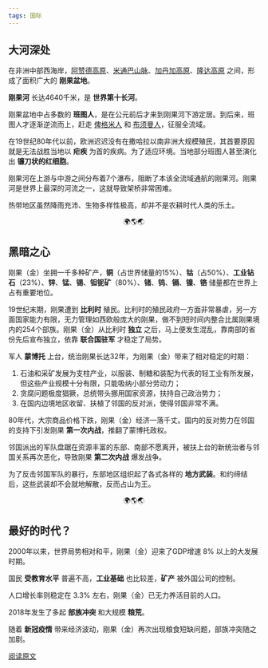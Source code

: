 ```yaml
---
tags: 国际
---
```




## 大河深处

在非洲中部西海岸，<u>阿赞德高原</u>、<u>米通巴山脉</u>、<u>加丹加高原</u>、<u>隆达高原</u> 之间，形成了面积广大的 **刚果盆地**。

**刚果河** 长达4640千米，是 **世界第十长河**。

刚果盆地中占多数的 **班图人**，是在公元前后才来到刚果河下游定居。到后来，班图人才逐渐逆流而上，赶走 <u>俾格米人</u> 和 <u>布须曼人</u>，征服全流域。

在19世纪80年代以前，欧洲迟迟没有在撒哈拉以南非洲大规模殖民，其首要原因就是无法战胜当地以 **疟疾** 为首的疾病。为了适应环境。当地部分班图人甚至演化出 **镰刀状的红细胞**。

刚果河在上游与中游之间分布着7个瀑布，阻断了本该全流域通航的刚果河。刚果河是世界上最深的河流之一，这就导致架桥非常困难。

热带地区虽然降雨充沛、生物多样性极高，却并不是农耕时代人类的乐土。

<center>🌍🌎🌏</center>

## 黑暗之心

刚果（金）坐拥一千多种矿产，**铜**（占世界储量的15%）、**钴**（占50%）、**工业钻石**（23%）、**锌**、**锰**、**锡**、**钽铌矿**（80%）、**锗**、**钨**、**镉**、**镍**、**铬** 储量都在世界上占有重要地位。

19世纪末期，刚果遭到 **比利时** 殖民。比利时的殖民政府一方面非常暴虐，另一方面国家能力有限，无力管理如西欧般庞大的刚果，做不到短时间内整合比属刚果境内的254个部族。刚果（金）从比利时 **独立** 之后，马上便发生混乱，靠南部的省份先后宣布独立，依靠 **联合国驻军** 才稳定了局势。

军人 **蒙博托** 上台，统治刚果长达32年，为刚果（金）带来了相对稳定的时期：

1. 石油和采矿发展为支柱产业，以服装、制糖和装配为代表的轻工业有所发展，但这些产业规模十分有限，只能吸纳小部分劳动力；
2. 贪腐问题极度猖獗，总统带头挪用国家资源，扶持自己政治势力；
3. 在国内边境地区收留、扶植了邻国的反对派，使得邻国非常不满。

80年代，大宗商品价格下跌，刚果（金）经济一落千丈。国内的反对势力在邻国的支持下引发刚果 **第一次内战**，推翻了蒙博托政权。

邻国派出的军队盘踞在资源丰富的东部、南部不愿离开，被扶上台的新统治者与邻国关系再次恶化，导致刚果 **第二次内战** 爆发战争。

为了反击邻国军队的暴行，东部地区组织起了各式各样的 **地方武装**。和约缔结后，这些武装却不会就地解散，反而占山为王。

<center>🌍🌎🌏</center>

## 最好的时代？

2000年以来，世界局势相对和平，刚果（金）迎来了GDP增速 8% 以上的大发展时期。

国民 **受教育水平** 普遍不高，**工业基础** 也比较差，**矿产** 被外国公司的控制。

人口增长率则稳定在 3.3% 左右，刚果（金）已无力养活目前的人口。

2018年发生了多起 **部族冲突** 和大规模 **粮荒**。

随着 **新冠疫情** 带来经济波动，刚果（金）再次出现粮食短缺问题，部族冲突随之加剧。

[阅读原文](https://mp.weixin.qq.com/s/UNzoQmTNwLx-WKBhxgDPsg)

